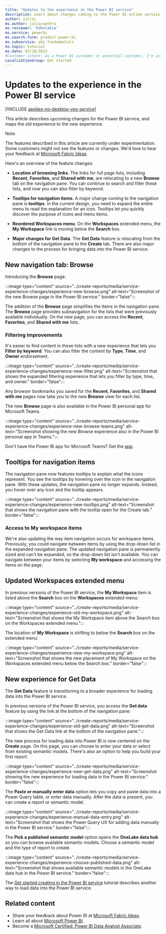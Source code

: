```yaml
---
title: "Updates to the experience in the Power BI service"
description: Learn about changes coming to the Power BI online service (app.powerbi.com).
author: julcsc
ms.author: juliacawthra
ms.reviewer: 'kdholakia'
ms.service: powerbi
ms.search.form: product-power-bi
ms.subservice: pbi-fundamentals
ms.topic: tutorial
ms.date: 07/10/2023
#Customer intent: As a Power BI customer or potential customer, I'm interested in reading about the new experience in the Power BI service.
LocalizationGroup: Get started
---
```


# Updates to the experience in the Power BI service

[!INCLUDE [applies-no-desktop-yes-service](../includes/applies-no-desktop-yes-service.md)]

This article describes upcoming changes for the Power BI service, and maps the old experience to the new experience.

> [!NOTE]
> The features described in this article are currently under experimentation. Some customers might not see the features or changes. We'd love to hear your feedback at [Microsoft Fabric Ideas](https://ideas.fabric.microsoft.com/).

Here's an overview of the feature changes:

- **Location of browsing links**. The links for full page lists, including **Recent**, **Favorites**, and **Shared with me**, are relocating to a new **Browse** tab on the navigation pane. You can continue to search and filter these lists, and now you can also filter by keyword.

- **Tooltips for navigation items**. A major change coming to the navigation pane is **tooltips**. In the current design, you need to expand the entire menu to read the explanation for an icon. Tooltips let you quickly discover the purpose of icons and menu items.

- **Reordered Workspaces menu**. On the **Workspaces** extended menu, the **My Workspace** link is moving below the **Search** box.

- **Major changes for Get Data**. The **Get Data** feature is relocating from the bottom of the navigation pane to the **Create** tab. There are also major changes to the process for bringing data into the Power BI service.

## New navigation tab: Browse

Introducing the **Browse** page: 
 
:::image type="content" source="../create-reports/media/service-experience-changes/experience-new-browse.png" alt-text="Screenshot of the new Browse page in the Power BI service." border="false":::

The addition of the **Browse** page simplifies the items in the navigation pane. The **Browse** page provides subnavigation for the lists that were previously available individually. On the new page, you can access the **Recent**, **Favorites**, and **Shared with me** lists.

### Filtering improvements

It's easier to find content in these lists with a new experience that lets you **Filter by keyword**. You can also filter the content by **Type**, **Time**, and **Owner** endorsement.

:::image type="content" source="../create-reports/media/service-experience-changes/experience-new-filter.png" alt-text="Screenshot that shows the expanded filtering experience that lets you filter by type, time, and owner." border="false":::

Any browser bookmarks you saved for the **Recent**, **Favorites**, and **Shared with me** pages now take you to the new **Browse** view for each list.

The new **Browse** page is also available in the Power BI personal app for Microsoft Teams. 

:::image type="content" source="../create-reports/media/service-experience-changes/experience-new-browse-teams.png" alt-text="Screenshot showing the new Browse experience also in the Power BI personal app in Teams.":::

Don't have the Power BI app for Microsoft Teams? Get the [app](../collaborate-share/service-microsoft-teams-app.md).

## Tooltips for navigation items

The navigation pane now features tooltips to explain what the icons represent. You see the tooltips by hovering over the icon in the navigation pane. With these updates, the navigation pane no longer expands. Instead, you hover over any icon and the tooltip appears.

:::image type="content" source="../create-reports/media/service-experience-changes/experience-new-tooltips.png" alt-text="Screenshot that shows the navigation pane with the tooltip open for the Create tab." border="false":::

### Access to My workspace items

We're also updating the way item navigation occurs for workspace items. Previously, you could navigate between items by using the drop-down list in the expanded navigation pane. The updated navigation pane is permanently sized and can't be expanded, so the drop-down list isn't available. You can navigate between your items by selecting **My workspace** and accessing the items on the page.

## Updated Workspaces extended menu

In previous versions of the Power BI service, the **My Workspace** item is listed above the **Search** box on the **Workspaces** extended menu:
 
:::image type="content" source="../create-reports/media/service-experience-changes/experience-old-my-workspace.png" alt-text="Screenshot that shows the My Workspace item above the Search box on the Workspaces extended menu."::: 

The location of **My Workspace** is shifting to below the **Search** box on the extended menu:

:::image type="content" source="../create-reports/media/service-experience-changes/experience-new-my-workspace.png" alt-text="Screenshot that shows the new placement of My Workspace on the Workspaces extended menu below the Search box." border="false":::
 
## New experience for Get Data

The **Get Data** feature is transitioning to a broader experience for loading data into the Power BI service.

In previous versions of the Power BI service, you access the **Get data** feature by using the link at the bottom of the navigation pane:

:::image type="content" source="../create-reports/media/service-experience-changes/experience-old-get-data.png" alt-text="Screenshot that shows the Get Data link at the bottom of the navigation pane.":::

The new process for loading data into Power BI is now centered on the **Create** page. On this page, you can choose to enter your data or select from existing semantic models. There's also an option to help you build your first report.

:::image type="content" source="../create-reports/media/service-experience-changes/experience-new-get-data.png" alt-text="Screenshot showing the new experience for loading data in the Power BI service." border="false":::

The **Paste or manually enter data** option lets you copy and paste data into a Power Query table, or enter data manually. After the data is present, you can create a report or semantic model.

:::image type="content" source="../create-reports/media/service-experience-changes/experience-manual-data-entry.png" alt-text="Screenshot that shows the Power Query UX for adding data manually in the Power BI service." border="false":::

The **Pick a published semantic model** option opens the **OneLake data hub** so you can browse available semantic models. Choose a semantic model and the type of report to create.

:::image type="content" source="../create-reports/media/service-experience-changes/experience-choose-published-data.png" alt-text="Screenshot that shows available semantic models in the OneLake data hub in the Power BI service." border="false":::

The [Get started creating in the Power BI service](service-get-started.md#add-data-to-create-a-report) tutorial describes another way to load data into the Power BI service.

## Related content

- Share your feedback about Power BI at [Microsoft Fabric Ideas](https://ideas.fabric.microsoft.com/).
- Learn all about [Microsoft Power BI](/training/powerplatform/power-bi?WT.mc_id=powerbi_landingpage-docs-link).
- Become a [Microsoft Certified: Power BI Data Analyst Associate](/certifications/power-bi-data-analyst-associate/).
